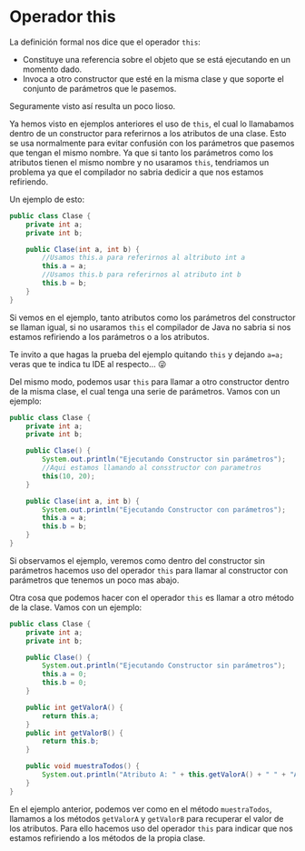 # Operador **this**

La definición formal nos dice que el operador `this`:

 - Constituye una referencia sobre el objeto que se está ejecutando en un momento dado.
 - Invoca a otro constructor que esté en la misma clase y que soporte el conjunto de parámetros que le pasemos.

 Seguramente visto así resulta un poco lioso.

 Ya hemos visto en ejemplos anteriores el uso de `this`, el cual lo llamabamos dentro de un constructor para referirnos a los atributos de una clase. Esto se usa normalmente para evitar confusión con los parámetros que pasemos que tengan el mismo nombre. Ya que si tanto los parámetros como los atributos tienen el mismo nombre y no usaramos `this`, tendriamos un problema ya que el compilador no sabria dedicir a que nos estamos refiriendo.

 Un ejemplo de esto:

 ```Java
 public class Clase {
     private int a;
     private int b;

     public Clase(int a, int b) {
         //Usamos this.a para referirnos al altributo int a
         this.a = a;
         //Usamos this.b para referirnos al atributo int b
         this.b = b;
     }
 }
 ```

 Si vemos en el ejemplo, tanto atributos como los parámetros del constructor se llaman igual, si no usaramos `this` el compilador de Java no sabria si nos estamos refiriendo a los parámetros o a los atributos.

 Te invito a que hagas la prueba del ejemplo quitando `this` y dejando `a=a;` veras que te indica tu IDE al respecto... 😜

Del mismo modo, podemos usar `this` para llamar a otro constructor dentro de la misma clase, el cual tenga una serie de parámetros. Vamos con un ejemplo:

```Java
public class Clase {
    private int a;
    private int b;

    public Clase() {
        System.out.println("Ejecutando Constructor sin parámetros");
        //Aqui estamos llamando al consstructor con parametros
        this(10, 20);
    }

    public Clase(int a, int b) {
        System.out.println("Ejecutando Constructor con parámetros");
        this.a = a;
        this.b = b;
    }
}
```

Si observamos el ejemplo, veremos como dentro del constructor sin parámetros hacemos uso del operador `this` para llamar al constructor con parámetros que tenemos un poco mas abajo.

Otra cosa que podemos hacer con el operador `this` es llamar a otro método de la clase. Vamos con un ejemplo:

```Java
public class Clase {
    private int a;
    private int b;

    public Clase() {
        System.out.println("Ejecutando Constructor sin parámetros");
        this.a = 0;
        this.b = 0;
    }

    public int getValorA() {
        return this.a;
    }
    public int getValorB() {
        return this.b;
    }

    public void muestraTodos() {
        System.out.println("Atributo A: " + this.getValorA() + " " + "Atributo B: " + this.getValorB());
    }
}
```

En el ejemplo anterior, podemos ver como en el método `muestraTodos`, llamamos a los métodos `getValorA` y `getValorB` para recuperar el valor de los atributos. Para ello hacemos uso del operador `this` para indicar que nos estamos refiriendo a los métodos de la propia clase.
